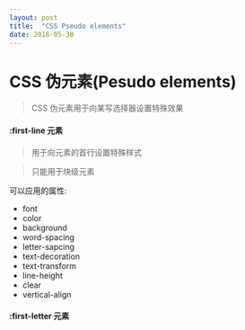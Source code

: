 ```yaml
---
layout: post
title:  "CSS Pseudo elements"
date: 2016-05-30
---
```

# CSS 伪元素(Pesudo elements)

> CSS 伪元素用于向某写选择器设置特殊效果

#### :first-line 元素

> 用于向元素的首行设置特殊样式

> 只能用于块级元素

可以应用的属性:

  * font
  * color
  * background
  * word-spacing
  * letter-sapcing
  * text-decoration
  * text-transform
  * line-height
  * clear
  * vertical-align

#### :first-letter 元素

>
